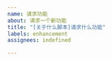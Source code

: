 ```yaml
---
name: 请求功能
about: 请求一个新功能
title: "[关于什么脚本]请求什么功能"
labels: enhancement
assignees: indefined

---
```

<!--请在标题写明你请求功能的脚本名称-->
<!--如果你的请求基于一个已存在问题，请描述该问题。-->


<!--描述你想要的功能、解决方案-->
